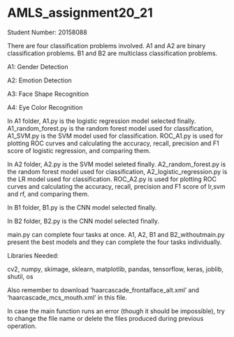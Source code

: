 # AMLS_assignment20_21

Student Number: 20158088

There are four classification problems involved. A1 and A2 are binary classification problems. B1 and B2 are multiclass classification problems. 

A1: Gender Detection

A2: Emotion Detection

A3: Face Shape Recognition

A4: Eye Color Recognition

In A1 folder, A1.py is the logistic regression model selected finally. A1_random_forest.py is the random forest model used for classification, A1_SVM.py is the SVM model used for classification. ROC_A1.py is used for plotting ROC curves and calculating the accuracy, recall, precision and F1 score of logistic regression, and comparing them.

In A2 folder, A2.py is the SVM model seleted finally. A2_random_forest.py is the random forest model used for classification, A2_logistic_regression.py is the LR model used for classification. ROC_A2.py is used for plotting ROC curves and calculating the accuracy, recall, precision and F1 score of lr,svm and rf, and comparing them.

In B1 folder, B1.py is the CNN model selected finally.

In B2 folder, B2.py is the CNN model selected finally.

main.py can complete four tasks at once. A1, A2, B1 and B2_withoutmain.py present the best models and they can complete the four tasks individually.

Libraries Needed:

cv2, numpy, skimage, sklearn, matplotlib, pandas, tensorflow, keras, joblib, shutil, os

Also remember to download ‘haarcascade_frontalface_alt.xml’ and ‘haarcascade_mcs_mouth.xml’ in this file.

In case the main function runs an error (though it should be impossible), try to change the file name or delete the files produced during previous operation.

